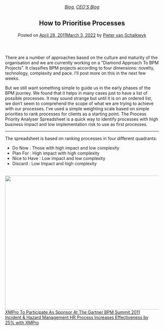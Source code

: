 
<article class="post-244 post type-post status-publish format-standard has-post-thumbnail hentry category-blog category-pieter-blog tag-bpm" id="post-244">
<div class="article-inner">
<header class="entry-header">
<div class="entry-header-text entry-header-text-top text-center">
<h6 class="entry-category is-xsmall"><a href="https://xmpro.com/category/blog/" rel="category tag">Blog</a>, <a href="https://xmpro.com/category/blog/pieter-blog/" rel="category tag">CEO'S Blog</a></h6><h1 class="entry-title">How to Prioritise Processes</h1><div class="entry-divider is-divider small"></div>
<div class="entry-meta uppercase is-xsmall">
<span class="posted-on">Posted on <a href="https://xmpro.com/how-to-prioritise-processes/" rel="bookmark"><time class="entry-date published" datetime="2011-04-28T06:04:52+00:00">April 28, 2011</time><time class="updated" datetime="2022-03-03T04:13:01+00:00">March 3, 2022</time></a></span> <span class="byline">by <span class="meta-author vcard"><a class="url fn n" href="https://xmpro.com/author/pietervs/">Pieter van Schalkwyk</a></span></span> </div>
</div>
</header>
<div class="entry-content single-page">
<p>There are a number of approaches based on the culture and maturity of the organisation and we are currently working on a “Diamond Approach To BPM Projects”. It classifies BPM projects according to four dimensions: novelty, technology, complexity and pace. I’ll post more on this in the next few weeks.</p>
<p>But we still want something simple to guide us in the early phases of the BPM journey. We found that it helps in many cases just to have a list of possible processes. It may sound strange but until it is on an ordered list, we don’t seem to comprehend the scope of what we are trying to achieve with our processes. I’ve used a simple weighting scale based on simple priorities to rank processes for clients as a starting point. The Process Priority Analyser Spreadsheet is a quick way to identify processes with high business impact and low implementation risk to use as first processes.</p>
<hr id="system-readmore"/>
<p>The spreadsheet is based on ranking processes in four different quadrants:</p>
<ul>
<li>Do Now : Those with high impact and low complexity</li>
<li>Plan For : High impact with high complexity</li>
<li>Nice to Have : Low impact and low complexity</li>
<li>Discard : Low Impact and high complexity</li>
</ul>
<div> <a href="https://xmpro.com/wp-content/uploads/2011/04/xmpro-ppa.png"><img height="437" src="https://xmpro.com/wp-content/uploads/2011/04/xmpro-ppa.png" width="600"/>
</a></div>
<div></div>
<div class="blog-share text-center"><div class="is-divider medium"></div><div class="social-icons share-icons share-row relative"><a aria-label="Share on WhatsApp" class="icon button circle is-outline tooltip whatsapp show-for-medium" data-action="share/whatsapp/share" href="whatsapp://send?text=How%20to%20Prioritise%20Processes - https://xmpro.com/how-to-prioritise-processes/" title="Share on WhatsApp"><i class="icon-whatsapp"></i></a><a aria-label="Share on Facebook" class="icon button circle is-outline tooltip facebook" data-label="Facebook" href="https://www.facebook.com/sharer.php?u=https://xmpro.com/how-to-prioritise-processes/" onclick="window.open(this.href,this.title,'width=500,height=500,top=300px,left=300px'); return false;" rel="noopener nofollow" target="_blank" title="Share on Facebook"><i class="icon-facebook"></i></a><a aria-label="Share on Twitter" class="icon button circle is-outline tooltip twitter" href="https://twitter.com/share?url=https://xmpro.com/how-to-prioritise-processes/" onclick="window.open(this.href,this.title,'width=500,height=500,top=300px,left=300px'); return false;" rel="noopener nofollow" target="_blank" title="Share on Twitter"><i class="icon-twitter"></i></a><a aria-label="Email to a Friend" class="icon button circle is-outline tooltip email" href="/cdn-cgi/l/email-protection#447b3731262e212730790c2b33617674302b61767414362d2b362d302d372161767414362b27213737213762262b203d79072c21272f617674302c2d376176742b31306177056176742c303034376177056176026176023c2934362b6a272b296176022c2b3369302b6934362d2b362d302d37216934362b272137372137617602" rel="nofollow" title="Email to a Friend"><i class="icon-envelop"></i></a><a aria-label="Pin on Pinterest" class="icon button circle is-outline tooltip pinterest" href="https://pinterest.com/pin/create/button?url=https://xmpro.com/how-to-prioritise-processes/&amp;media=https://xmpro.com/wp-content/uploads/2011/04/xmpro-ppa.png&amp;description=How%20to%20Prioritise%20Processes" onclick="window.open(this.href,this.title,'width=500,height=500,top=300px,left=300px'); return false;" rel="noopener nofollow" target="_blank" title="Pin on Pinterest"><i class="icon-pinterest"></i></a><a aria-label="Share on LinkedIn" class="icon button circle is-outline tooltip linkedin" href="https://www.linkedin.com/shareArticle?mini=true&amp;url=https://xmpro.com/how-to-prioritise-processes/&amp;title=How%20to%20Prioritise%20Processes" onclick="window.open(this.href,this.title,'width=500,height=500,top=300px,left=300px'); return false;" rel="noopener nofollow" target="_blank" title="Share on LinkedIn"><i class="icon-linkedin"></i></a></div></div></div>
<nav class="navigation-post" id="nav-below" role="navigation">
<div class="flex-row next-prev-nav bt bb">
<div class="flex-col flex-grow nav-prev text-left">
<div class="nav-previous"><a href="https://xmpro.com/xmpro-to-participate-as-sponsor-at-the-gartner-bpm-summit-2011/" rel="prev"><span class="hide-for-small"><i class="icon-angle-left"></i></span> XMPro To Participate As Sponsor At The Gartner BPM Summit 2011</a></div>
</div>
<div class="flex-col flex-grow nav-next text-right">
<div class="nav-next"><a href="https://xmpro.com/incident-hazard-management-hr-process-increases-effectiveness-by-25-with-xmpro/" rel="next">Incident &amp; Hazard Management HR Process Increases Effectiveness by 25% with XMPro <span class="hide-for-small"><i class="icon-angle-right"></i></span></a></div> </div>
</div>
</nav>
</div>
</article>
<div class="comments-area" id="comments">
</div>
